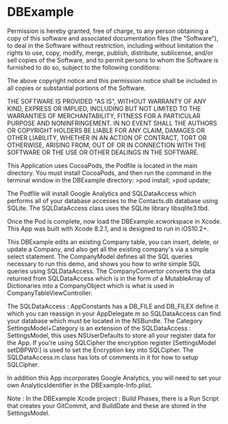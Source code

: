 DBExample
=========

Permission is hereby granted, free of charge, to any person obtaining a copy of this software and associated documentation files (the "Software"), to deal in the Software without restriction, including without limitation the rights to use, copy, modify, merge, publish, distribute, sublicense, and/or sell copies of the Software, and to permit persons to whom the Software is furnished to do so, subject to the following conditions:

The above copyright notice and this permission notice shall be included in all copies or substantial portions of the Software.

THE SOFTWARE IS PROVIDED "AS IS", WITHOUT WARRANTY OF ANY KIND, EXPRESS OR IMPLIED, INCLUDING BUT NOT LIMITED TO THE WARRANTIES OF MERCHANTABILITY, FITNESS FOR A PARTICULAR PURPOSE AND NONINFRINGEMENT. IN NO EVENT SHALL THE AUTHORS OR COPYRIGHT HOLDERS BE LIABLE FOR ANY CLAIM, DAMAGES OR OTHER LIABILITY, WHETHER IN AN ACTION OF CONTRACT, TORT OR OTHERWISE, ARISING FROM, OUT OF OR IN CONNECTION WITH THE SOFTWARE OR THE USE OR OTHER DEALINGS IN THE SOFTWARE.

This Application uses CocoaPods, the Podfile is located in the main directory.
You must install CocoaPods, and then run the command in the terminal window in the DBExample directory:
    >pod install;
    >pod update;

The Podfile will install Google Analytics and SQLDataAccess which performs all of your database accesses to the
Contacts.db database using SQLite. The SQLDataAccess class uses the SQLite library libsqlite3.tbd.

Once the Pod is complete, now load the DBExample.xcworkspace in Xcode. 
This App was built with Xcode 8.2.1, and is designed to run in iOS10.2+.

This DBExample edits an existing Company table, you can insert, delete, or update a Company, and also 
get all the existing company's via a simple select statement.
The CompanyModel defines all the SQL queries necessary to run this demo, and shows you how to write
simple SQL queries using SQLDataAccess. The CompanyConvertor converts the data returned from SQLDataAccess
which is in the form of a MutableArray of Dictionaries into a CompanyObject which is what is used in
CompanyTableViewController.

The SQLDataAccess : AppConstants has a DB_FILE and DB_FILEX define it which you can reassign in your
AppDelegate.m so SQLDataAccess can find your database which must be located in the NSBundle.
The Category SettingsModel+Category is an extension of the SQLDataAccess : SettingsModel, this uses
NSUserDefaults to store all your register data for the App. If you're using SQLCipher the encryption register
[SettingsModel setDBPW0:] is used to set the Encryption key into SQLCipher. The SQLDataAccess.m class has
lots of comments in it for how to setup SQLCipher.

In addition this App incorporates Google Analytics, you will need to set your own AnalyticsIdentifier in
the DBExample-Info.plist.

Note : In the DBExample Xcode project : Build Phases, there is a Run Script that creates your GitCommit,
and BuildDate and these are stored in the SettingsModel.
